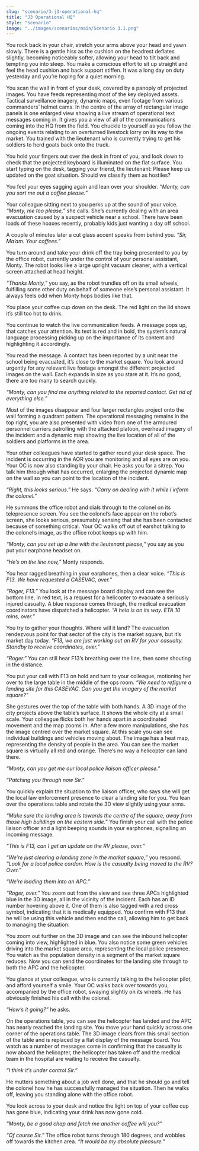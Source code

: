 ```yaml
---
slug: "scenario/3-j3-operational-hq"
title: "J3 Operational HQ"
style: "scenario"
image: "../images/scenarios/main/Scenario 3.1.png"
---
```

You rock back in your chair, stretch your arms above your head and yawn slowly. There is a gentle hiss as the cushion on the headrest deflates slightly, becoming noticeably softer, allowing your head to tilt back and tempting you into sleep. You make a conscious effort to sit up straight and feel the head cushion and back support stiffen. It was a long day on duty yesterday and you’re hoping for a quiet morning. 

You scan the wall in front of your desk, covered by a panoply of projected images. You have feeds representing most of the key deployed assets. Tactical surveillance imagery, dynamic maps, even footage from various commanders’ helmet cams. In the centre of the array of rectangular image panels is one enlarged view showing a live stream of operational text messages coming in. It gives you a view of all of the communications coming into the HQ from the field. You chuckle to yourself as you follow the ongoing events relating to an overturned livestock lorry on its way to the market. You trained with the lieutenant who is currently trying to get his soldiers to herd goats back onto the truck.

You hold your fingers out over the desk in front of you, and look down to check that the projected keyboard is illuminated on the flat surface. You start typing on the desk, tagging your friend, the lieutenant: Please keep us updated on the goat situation. Should we classify them as hostiles? 

You feel your eyes sagging again and lean over your shoulder. *“Monty, can you sort me out a coffee please.”*

Your colleague sitting next to you perks up at the sound of your voice. *“Monty, me too please,”* she calls. She’s currently dealing with an area evacuation caused by a suspect vehicle near a school. There have been loads of these hoaxes recently, probably kids just wanting a day off school.

A couple of minutes later a cut glass accent speaks from behind you. *“Sir, Ma’am. Your coffees.”*

You turn around and take your drink off the tray being presented to you by the office robot, currently under the control of your personal assistant, Monty. The robot looks like a large upright vacuum cleaner, with a vertical screen attached at head height.

*“Thanks Monty,”* you say, as the robot trundles off on its small wheels, fulfilling some other duty on behalf of someone else’s personal assistant. It always feels odd when Monty hops bodies like that.

You place your coffee cup down on the desk. The red light on the lid shows it’s still too hot to drink. 

You continue to watch the live communication feeds. A message pops up, that catches your attention. Its text is red and in bold, the system’s natural language processing picking up on the importance of its content and highlighting it accordingly.

You read the message. A contact has been reported by a unit near the school being evacuated, it’s close to the market square. You look around urgently for any relevant live footage amongst the different projected images on the wall. Each expands in size as you stare at it. It’s no good, there are too many to search quickly.

*“Monty, can you find me anything related to the reported contact. Get rid of everything else.”*

Most of the images disappear and four larger rectangles project onto the wall forming a quadrant pattern. The operational messaging remains in the top right, you are also presented with video from one of the armoured personnel carriers patrolling with the attacked platoon, overhead imagery of the incident and a dynamic map showing the live location of all of the soldiers and platforms in the area.

Your other colleagues have started to gather round your desk space. The incident is occurring in the AOR you are monitoring and all eyes are on you. Your OC is now also standing by your chair. He asks you for a sitrep. You talk him through what has occurred, enlarging the projected dynamic map on the wall so you can point to the location of the incident.

*“Right, this looks serious.”* He says. *“Carry on dealing with it while I inform the colonel.”* 

He summons the office robot and dials through to the colonel on its telepresence screen. You see the colonel’s face appear on the robot’s screen, she looks serious, presumably sensing that she has been contacted because of something critical. Your OC walks off out of earshot talking to the colonel’s image, as the office robot keeps up with him.

*“Monty, can you set up a line with the lieutenant please,”* you say as you put your earphone headset on.

*“He’s on the line now,”* Monty responds.

You hear ragged breathing in your earphones, then a clear voice. *“This is F13. We have requested a CASEVAC, over.”*

*“Roger, F13.”* You look at the message board display and can see the bottom line, in red text, is a request for a helicopter to evacuate a seriously injured casualty. A blue response comes through, the medical evacuation coordinators have dispatched a helicopter. *“A helo is on its way. ETA 10 mins, over.”*

You try to gather your thoughts. Where will it land? The evacuation rendezvous point for that sector of the city is the market square, but it’s market day today. *“F13, we are just working out an RV for your casualty. Standby to receive coordinates, over.”* 

*“Roger.”* You can still hear F13’s breathing over the line, then some shouting in the distance.

You put your call with F13 on hold and turn to your colleague, motioning her over to the large table in the middle of the ops room. *“We need to refigure a landing site for this CASEVAC. Can you get the imagery of the market square?”*

She gestures over the top of the table with both hands. A 3D image of the city projects above the table’s surface. It shows the whole city at a small scale. Your colleague flicks both her hands apart in a coordinated movement and the map zooms in. After a few more manipulations, she has the image centred over the market square. At this scale you can see individual buildings and vehicles moving about. The image has a heat map, representing the density of people in the area. You can see the market square is virtually all red and orange. There’s no way a helicopter can land there.

*“Monty, can you get me our local police liaison officer please.”*

*“Patching you through now Sir.”*

You quickly explain the situation to the liaison officer, who says she will get the local law enforcement presence to clear a landing site for you. You lean over the operations table and rotate the 3D view slightly using your arms.

*“Make sure the landing area is towards the centre of the square, away from those high buildings on the eastern side.”* You finish your call with the police liaison officer and a light beeping sounds in your earphones, signalling an incoming message.

*“This is F13, can I get an update on the RV please, over.”*

*“We’re just clearing a landing zone in the market square,”* you respond. *“Look for a local police cordon. How is the casualty being moved to the RV? Over.”*

*“We’re loading them into an APC.”*

*“Roger, over.”* You zoom out from the view and see three APCs highlighted blue in the 3D image, all in the vicinity of the incident. Each has an ID number hovering above it. One of them is also tagged with a red cross symbol, indicating that it is medically equipped. You confirm with F13 that he will be using this vehicle and then end the call, allowing him to get back to managing the situation.

You zoom out further on the 3D image and can see the inbound helicopter coming into view, highlighted in blue. You also notice some green vehicles driving into the market square area, representing the local police presence. You watch as the population density in a segment of the market square reduces. Now you can send the coordinates for the landing site through to both the APC and the helicopter.

You glance at your colleague, who is currently talking to the helicopter pilot, and afford yourself a smile. Your OC walks back over towards you, accompanied by the office robot, swaying slightly on its wheels. He has obviously finished his call with the colonel.

*“How’s it going?”* he asks.

On the operations table, you can see the helicopter has landed and the APC has nearly reached the landing site. You move your hand quickly across one corner of the operations table. The 3D image clears from this small section of the table and is replaced by a flat display of the message board. You watch as a number of messages come in confirming that the casualty is now aboard the helicopter, the helicopter has taken off and the medical team in the hospital are waiting to receive the casualty.

*“I think it’s under control Sir.”*

He mutters something about a job well done, and that he should go and tell the colonel how he has successfully managed the situation. Then he walks off, leaving you standing alone with the office robot.

You look across to your desk and notice the light on top of your coffee cup has gone blue, indicating your drink has now gone cold.

*“Monty, be a good chap and fetch me another coffee will you?”*

*“Of course Sir.”* The office robot turns through 180 degrees, and wobbles off towards the kitchen area. *“It would be my absolute pleasure.”*
